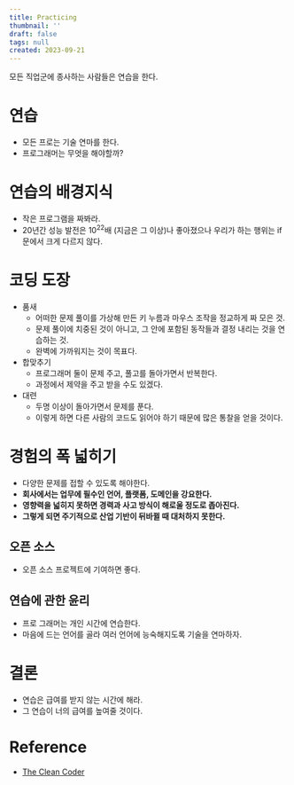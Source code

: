 ```yaml
---
title: Practicing
thumbnail: ''
draft: false
tags: null
created: 2023-09-21
---
```


모든 직업군에 종사하는 사람들은 연습을 한다.

# 연습

* 모든 프로는 기술 연마를 한다.
* 프로그래머는 무엇을 해야할까?

# 연습의 배경지식

* 작은 프로그램을 짜봐라.
* 20년간 성능 발전은 $10^22$배 (지금은 그 이상)나 좋아졌으나 우리가 하는 행위는 if문에서 크게 다르지 않다.

# 코딩 도장

* 품새
  * 어떠한 문제 풀이를 가상해 만든 키 누름과 마우스 조작을 정교하게 짜 모은 것.
  * 문제 풀이에 치중된 것이 아니고, 그 안에 포함된 동작들과 결정 내리는 것을 연습하는 것.
  * 완벽에 가까워지는 것이 목표다.
* 합맞추기
  * 프로그래머 둘이 문제 주고, 풀고를 돌아가면서 반복한다.
  * 과정에서 제약을 주고 받을 수도 있겠다.
* 대련
  * 두명 이상이 돌아가면서 문제를 푼다.
  * 이렇게 하면 다른 사람의 코드도 읽어야 하기 때문에 많은 통찰을 얻을 것이다.

# 경험의 폭 넓히기

* 다양한 문제를 접할 수 있도록 해야한다.
* **회사에서는 업무에 필수인 언어, 플랫폼, 도메인을 강요한다.**
* **영향력을 넓히지 못하면 경력과 사고 방식이 해로울 정도로 좁아진다.**
* **그렇게 되면 주기적으로 산업 기반이 뒤바뀔 때 대처하지 못한다.**

## 오픈 소스

* 오픈 소스 프로젝트에 기여하면 좋다.

## 연습에 관한 윤리

* 프로 그래머는 개인 시간에 연습한다.
* 마음에 드는 언어를 골라 여러 언어에 능숙해지도록 기술을 연마하자.

# 결론

* 연습은 급여를 받지 않는 시간에 해라.
* 그 연습이 너의 급여를 높여줄 것이다.

# Reference

* [The Clean Coder](https://product.kyobobook.co.kr/detail/S000000935891)
